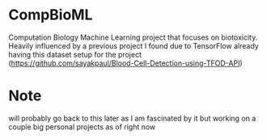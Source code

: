 # CompBioML
Computation Biology Machine Learning project that focuses on biotoxicity. Heavily influenced by a previous project I found due to TensorFlow already having this dataset setup for the project (https://github.com/sayakpaul/Blood-Cell-Detection-using-TFOD-API)

# Note
will probably go back to this later as I am fascinated by it 
but working on a couple big personal projects as of right now
